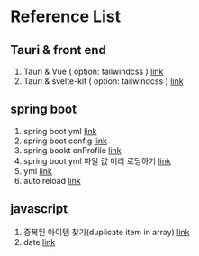 # Reference List

## Tauri & front end
1. Tauri & Vue ( option: tailwindcss ) [link](tauri/vue/README.md)
2. Tauri & svelte-kit ( option: tailwindcss ) [link](tauri/svelte/README.md)

## spring boot
1. spring boot yml [link](https://docs.spring.io/spring-boot/docs/1.0.1.RELEASE/reference/html/howto-properties-and-configuration.html)
2. spring boot config [link](https://www.baeldung.com/spring-value-annotation)
3. spring bookt onProfile [link](https://zzang9ha.tistory.com/415)
4. spring boot yml 파일 값 미리 로딩하기 [link](https://velog.io/@haerong22/Springboot-%EC%84%A4%EC%A0%95-%ED%8C%8C%EC%9D%BC%EC%97%90%EC%84%9C-%EA%B0%92-%EA%B0%80%EC%A0%B8%EC%98%A4%EB%8A%94-%EB%B0%A9%EB%B2%95)
5. yml [link](https://goateedev.tistory.com/175)
6. auto reload [link](https://easybrother0103.tistory.com/62)

## javascript 
1. 중복된 아이템 찾기(duplicate item in array) [link](javascript/array/duplicate_array.md)
2. date [link](javascript/date/date.md)
